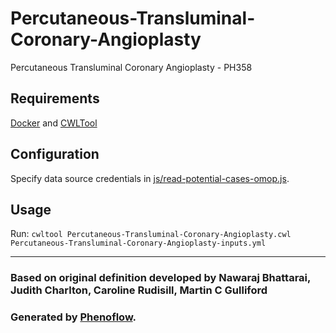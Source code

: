 # Percutaneous-Transluminal-Coronary-Angioplasty

Percutaneous Transluminal Coronary Angioplasty - PH358

## Requirements

[Docker](https://docs.docker.com/install/) and [CWLTool](https://github.com/common-workflow-language/cwltool#install)

## Configuration

Specify data source credentials in [js/read-potential-cases-omop.js](js/read-potential-cases-omop.js).

## Usage

Run: `cwltool Percutaneous-Transluminal-Coronary-Angioplasty.cwl Percutaneous-Transluminal-Coronary-Angioplasty-inputs.yml`

***

### Based on original definition developed by Nawaraj Bhattarai, Judith Charlton, Caroline Rudisill, Martin C Gulliford
### Generated by [Phenoflow](https://kclhi.org/phenoflow).
